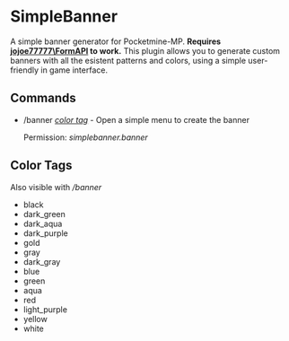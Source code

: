 # SimpleBanner
A simple banner generator for Pocketmine-MP. **Requires [jojoe77777\FormAPI](https://poggit.pmmp.io/p/FormAPI) to work.**
This plugin allows you to generate custom banners with all the esistent patterns and colors, using a simple user-friendly in game interface.

## Commands
 - /banner _[color tag](https://github.com/Invy55/SimpleBanner#color-tags)_ -  Open a simple menu to create the banner
 
   Permission: _simplebanner.banner_
   
## Color Tags
Also visible with _/banner_

 - black
 - dark_green
 - dark_aqua
 - dark_purple
 - gold
 - gray
 - dark_gray
 - blue
 - green
 - aqua
 - red
 - light_purple
 - yellow
 - white
